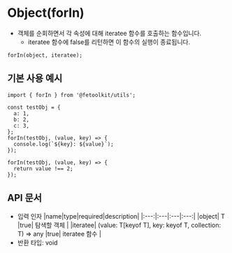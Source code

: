 # Object(forIn)

- 객체를 순회하면서 각 속성에 대해 iteratee 함수를 호출하는 함수입니다.
  - iteratee 함수에 false를 리턴하면 이 함수의 실행이 종료됩니다.

```tsx
forIn(object, iteratee);
```

## 기본 사용 예시

```tsx
import { forIn } from '@fetoolkit/utils';

const testObj = {
  a: 1,
  b: 2,
  c: 3,
};
forIn(testObj, (value, key) => {
  console.log(`${key}: ${value}`);
});

forIn(testObj, (value, key) => {
  return value !== 2;
});
```

## API 문서

- 입력 인자
  |name|type|required|description|
  |:---:|:---|:---|:---:|
  |object| T |true| 탐색할 객체 |
  |iteratee| (value: T[keyof T], key: keyof T, collection: T) => any |true| iteratee 함수 |
- 반환 타입: void
